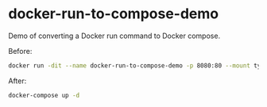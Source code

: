 # docker-run-to-compose-demo

Demo of converting a Docker run command to Docker compose.

Before:

```bash
docker run -dit --name docker-run-to-compose-demo -p 8080:80 --mount type=bind,src="${PWD}/src",dst=/usr/local/apache2/htdocs/ httpd:2.4
```

After:

```bash
docker-compose up -d
```
